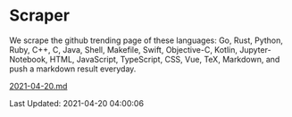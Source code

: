 # Scraper

We scrape the github trending page of these languages: Go, Rust, Python, Ruby, C++, C, Java, Shell, Makefile, Swift, Objective-C, Kotlin, Jupyter-Notebook, HTML, JavaScript, TypeScript, CSS, Vue, TeX, Markdown, and push a markdown result everyday.

[2021-04-20.md](https://github.com/yangwenmai/github-trending-backup/blob/master/2021-04-20.md)

Last Updated: 2021-04-20 04:00:06